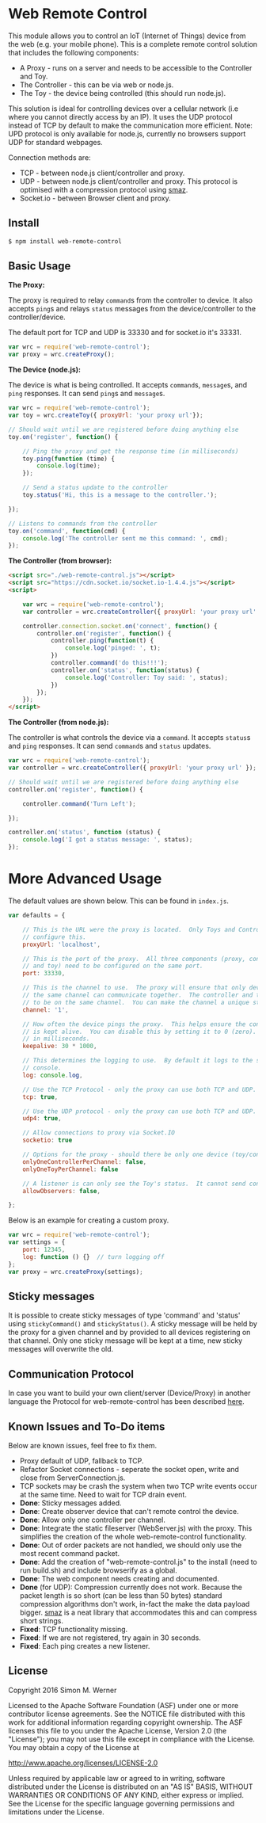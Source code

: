 # Web Remote Control

This module allows you to control an IoT (Internet of Things) device from the web (e.g. your mobile phone). This is a complete remote control solution that includes the following components:

- A Proxy - runs on a server and needs to be accessible to the Controller and Toy.
- The Controller - this can be via web or node.js.
- The Toy - the device being controlled (this should run node.js).

This solution is ideal for controlling devices over a cellular network (i.e where you cannot directly access by an IP). It uses the UDP protocol instead of TCP by default to make the communication more efficient. Note: UPD protocol is only available for node.js, currently no browsers support UDP for standard webpages.

Connection methods are:

- TCP - between node.js client/controller and proxy.
- UDP - between node.js client/controller and proxy. This protocol is optimised with a compression protocol using [smaz](https://www.npmjs.com/package/smaz).
- Socket.io - between Browser client and proxy.

## Install

```bash
$ npm install web-remote-control
```

## Basic Usage

**The Proxy:**

The proxy is required to relay `command`s from the controller to device. It also accepts `ping`s and relays `status` messages from the device/controller to the controller/device.

The default port for TCP and UDP is 33330 and for socket.io it's 33331.

```javascript
var wrc = require('web-remote-control');
var proxy = wrc.createProxy();
```

**The Device (node.js):**

The device is what is being controlled. It accepts `command`s, `message`s, and `ping` responses. It can send `ping`s and `message`s.

```javascript
var wrc = require('web-remote-control');
var toy = wrc.createToy({ proxyUrl: 'your proxy url'});

// Should wait until we are registered before doing anything else
toy.on('register', function() {

    // Ping the proxy and get the response time (in milliseconds)
    toy.ping(function (time) {
        console.log(time);
    });

    // Send a status update to the controller
    toy.status('Hi, this is a message to the controller.');

});

// Listens to commands from the controller
toy.on('command', function(cmd) {
    console.log('The controller sent me this command: ', cmd);
});
```

**The Controller (from browser):**

```html
<script src="./web-remote-control.js"></script>
<script src="https://cdn.socket.io/socket.io-1.4.4.js"></script>
<script>

    var wrc = require('web-remote-control');
    var controller = wrc.createController({ proxyUrl: 'your proxy url' });

    controller.connection.socket.on('connect', function() {
        controller.on('register', function() {
            controller.ping(function(t) {
                console.log('pinged: ', t);
            })
            controller.command('do this!!!');
            controller.on('status', function(status) {
                console.log('Controller: Toy said: ', status);
            })
        });
    });
</script>
```

**The Controller (from node.js):**

The controller is what controls the device via a `command`. It accepts `status`s and `ping` responses. It can send `command`s and `status` updates.

```javascript
var wrc = require('web-remote-control');
var controller = wrc.createController({ proxyUrl: 'your proxy url' });

// Should wait until we are registered before doing anything else
controller.on('register', function() {

    controller.command('Turn Left');

});

controller.on('status', function (status) {
    console.log('I got a status message: ', status);
});
```

# More Advanced Usage

The default values are shown below. This can be found in `index.js`.

```javascript
var defaults = {

    // This is the URL were the proxy is located.  Only Toys and Controllers can
    // configure this.
    proxyUrl: 'localhost',

    // This is the port of the proxy.  All three components (proxy, controller,
    // and toy) need to be configured on the same port.
    port: 33330,

    // This is the channel to use.  The proxy will ensure that only devices on
    // the same channel can communicate together.  The controller and toy need
    // to be on the same channel.  You can make the channel a unique string.
    channel: '1',

    // How often the device pings the proxy.  This helps ensure the connection
    // is kept alive.  You can disable this by setting it to 0 (zero). Time is
    // in milliseconds.
    keepalive: 30 * 1000,

    // This determines the logging to use.  By default it logs to the standard
    // console.
    log: console.log,

    // Use the TCP Protocol - only the proxy can use both TCP and UDP.
    tcp: true,

    // Use the UDP protocol - only the proxy can use both TCP and UDP.
    udp4: true,

    // Allow connections to proxy via Socket.IO
    socketio: true

    // Options for the proxy - should there be only one device (toy/controller) per channel?
    onlyOneControllerPerChannel: false,
    onlyOneToyPerChannel: false

    // A listener is can only see the Toy's status.  It cannot send control commands.
    allowObservers: false,

};
```

Below is an example for creating a custom proxy.

```javascript
var wrc = require('web-remote-control');
var settings = {
    port: 12345,
    log: function () {}  // turn logging off
};
var proxy = wrc.createProxy(settings);
```

## Sticky messages

It is possible to create sticky messages of type 'command' and 'status' using `stickyCommand()` and `stickyStatus()`. A sticky message will be held by the proxy for a given channel and by provided to all devices registering on that channel. Only one sticky message will be kept at a time, new sticky messages will overwrite the old.

## Communication Protocol

In case you want to build your own client/server (Device/Proxy) in another language the Protocol for web-remote-control has been described [here](https://github.com/psiphi75/web-remote-control/blob/master/Protocol.md).

## Known Issues and To-Do items

Below are known issues, feel free to fix them.

- Proxy default of UDP, fallback to TCP.
- Refactor Socket connections - seperate the socket open, write and close from ServerConnection.js.
- TCP sockets may be crash the system when two TCP write events occur at the same time.  Need to wait for TCP drain event.
- **Done**: Sticky messages added.
- **Done**: Create observer device that can't remote control the device.
- **Done**: Allow only one controller per channel.
- **Done**: Integrate the static fileserver (WebServer.js) with the proxy. This simplifies the creation of the whole web-remote-control functionality.
- **Done**: Out of order packets are not handled, we should only use the most recent command packet.
- **Done**: Add the creation of "web-remote-control.js" to the install (need to run build.sh) and include browserify as a global.
- **Done**: The web component needs creating and documented.
- **Done** (for UDP): Compression currently does not work. Because the packet length is so short (can be less than 50 bytes) standard compression algorithms don't work, in-fact the make the data payload bigger. [smaz](https://www.npmjs.com/package/smaz) is a neat library that accommodates this and can compress short strings.
- **Fixed**: TCP functionality missing.
- **Fixed**: If we are not registered, try again in 30 seconds.
- **Fixed**: Each ping creates a new listener.

## License

Copyright 2016 Simon M. Werner

Licensed to the Apache Software Foundation (ASF) under one or more contributor license agreements. See the NOTICE file distributed with this work for additional information regarding copyright ownership. The ASF licenses this file to you under the Apache License, Version 2.0 (the "License"); you may not use this file except in compliance with the License. You may obtain a copy of the License at

<http://www.apache.org/licenses/LICENSE-2.0>

Unless required by applicable law or agreed to in writing, software distributed under the License is distributed on an "AS IS" BASIS, WITHOUT WARRANTIES OR CONDITIONS OF ANY KIND, either express or implied. See the License for the specific language governing permissions and limitations under the License.
